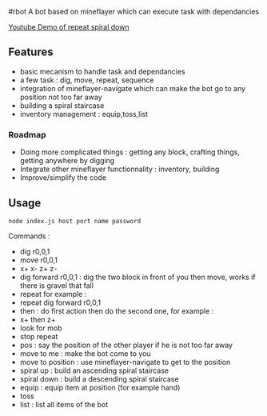 #rbot
A bot based on mineflayer which can execute task with dependancies

[Youtube Demo of repeat spiral down](http://www.youtube.com/watch?v=UM1ZV5200S0)

## Features
 * basic mecanism to handle task and dependancies
 * a few task : dig, move, repeat, sequence
 * integration of mineflayer-navigate which can make the bot go to any position not too far away
 * building a spiral staircase
 * inventory management : equip,toss,list
 
### Roadmap

 * Doing more complicated things : getting any block, crafting things, getting anywhere by digging
 * Integrate other mineflayer functionnality : inventory, building
 * Improve/simplify the code
 
## Usage
	node index.js host port name password
 Commands :
 * dig r0,0,1
 * move r0,0,1
 * x+ x- z+ z-
 * dig forward r0,0,1 : dig the two block in front of you then move, works if there is gravel that fall
 * repeat <action> for example :
  * repeat dig forward r0,0,1
 * <action1> then <action2> : do first action then do the second one, for example :
  * x+ then z+
 * look for mob <mob>
 * stop repeat <action>
 * pos <player> : say the position of the other player if he is not too far away
 * move to me : make the bot come to you
 * move to position : use mineflayer-navigate to get to the position
 * spiral up : build an ascending spiral staircase
 * spiral down : build a descending spiral staircase
 * equip <position> <item> : equip item at position (for example hand)
 * toss <item>
 * list : list all items of the bot